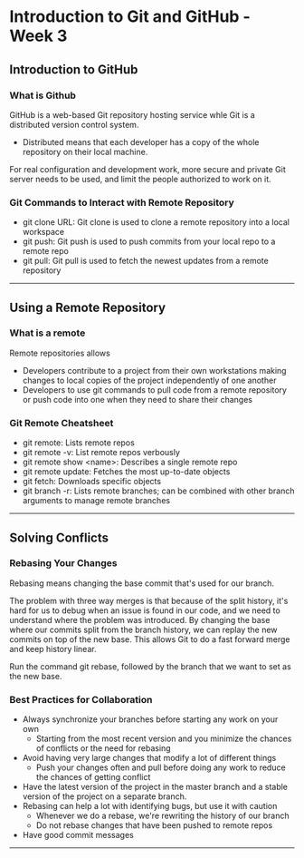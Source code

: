 # Introduction to Git and GitHub - Week 3

## Introduction to GitHub

### What is Github

GitHub is a web-based Git repository hosting service whle Git is a distributed version control system.

* Distributed means that each developer has a copy of the whole repository on their local machine.

For real configuration and development work, more secure and private Git server needs to be used, and limit the people authorized to work on it.

### Git Commands to Interact with Remote Repository

* git clone URL: Git clone is used to clone a remote repository into a local workspace
* git push: Git push is used to push commits from your local repo to a remote repo
* git pull: Git pull is used to fetch the newest updates from a remote repository

---

## Using a Remote Repository

### What is a remote

Remote repositories allows

* Developers contribute to a project from their own workstations making changes to local copies of the project independently of one another
* Developers to use git commands to pull code from a remote repository or push code into one when they need to share their changes

### Git Remote Cheatsheet

* git remote: Lists remote repos
* git remote -v: List remote repos verbously
* git remote show \<name>: Describes a single remote repo
* git remote update: Fetches the most up-to-date objects
* git fetch: Downloads specific objects
* git branch -r: Lists remote branches; can be combined with other branch arguments to manage remote branches

---

## Solving Conflicts

### Rebasing Your Changes

Rebasing means changing the base commit that's used for our branch.

The problem with three way merges is that because of the split history, it's hard for us to debug when an issue is found in our code, and we need to understand where the problem was introduced. By changing the base where our commits split from the branch history, we can replay the new commits on top of the new base. This allows Git to do a fast forward merge and keep history linear.

Run the command git rebase, followed by the branch that we want to set as the new base.

### Best Practices for Collaboration

* Always synchronize your branches before starting any work on your own
  * Starting from the most recent version and you minimize the chances of conflicts or the need for rebasing
* Avoid having very large changes that modify a lot of different things
  * Push your changes often and pull before doing any work to reduce the chances of getting conflict
* Have the latest version of the project in the master branch and a stable version of the project on a separate branch.
* Rebasing can help a lot with identifying bugs, but use it with caution
  * Whenever we do a rebase, we're rewriting the history of our branch
  * Do not rebase changes that have been pushed to remote repos
* Have good commit messages

---
